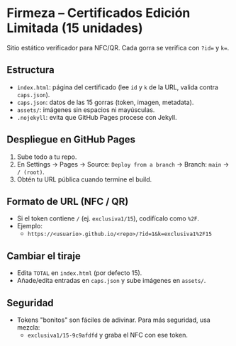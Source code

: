# Firmeza – Certificados Edición Limitada (15 unidades)

Sitio estático verificador para NFC/QR. Cada gorra se verifica con `?id=` y `k=`.

## Estructura
- `index.html`: página del certificado (lee `id` y `k` de la URL, valida contra `caps.json`).
- `caps.json`: datos de las 15 gorras (token, imagen, metadata).
- `assets/`: imágenes sin espacios ni mayúsculas.
- `.nojekyll`: evita que GitHub Pages procese con Jekyll.

## Despliegue en GitHub Pages
1. Sube todo a tu repo.
2. En Settings → Pages → Source: `Deploy from a branch` → Branch: `main` → `/ (root)`.
3. Obtén tu URL pública cuando termine el build.

## Formato de URL (NFC / QR)
- Si el token contiene `/` (ej. `exclusiva1/15`), codifícalo como `%2F`.
- Ejemplo:
  - `https://<usuario>.github.io/<repo>/?id=1&k=exclusiva1%2F15`

## Cambiar el tiraje
- Edita `TOTAL` en `index.html` (por defecto 15).
- Añade/edita entradas en `caps.json` y sube imágenes en `assets/`.

## Seguridad
- Tokens "bonitos" son fáciles de adivinar. Para más seguridad, usa mezcla:
  - `exclusiva1/15-9c9afdfd` y graba el NFC con ese token.
